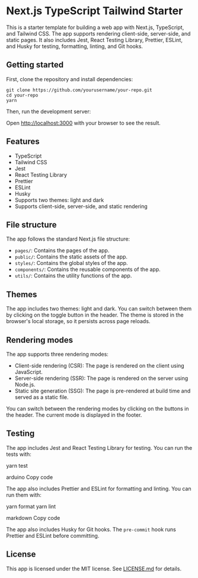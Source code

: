 # Next.js TypeScript Tailwind Starter

This is a starter template for building a web app with Next.js, TypeScript, and Tailwind CSS. The app supports rendering client-side, server-side, and static pages. It also includes Jest, React Testing Library, Prettier, ESLint, and Husky for testing, formatting, linting, and Git hooks.

## Getting started

First, clone the repository and install dependencies:

```shell
git clone https://github.com/yourusername/your-repo.git
cd your-repo
yarn
```

Then, run the development server:

Open [http://localhost:3000](http://localhost:3000) with your browser to see the result.

## Features

- TypeScript
- Tailwind CSS
- Jest
- React Testing Library
- Prettier
- ESLint
- Husky
- Supports two themes: light and dark
- Supports client-side, server-side, and static rendering

## File structure

The app follows the standard Next.js file structure:

- `pages/`: Contains the pages of the app.
- `public/`: Contains the static assets of the app.
- `styles/`: Contains the global styles of the app.
- `components/`: Contains the reusable components of the app.
- `utils/`: Contains the utility functions of the app.

## Themes

The app includes two themes: light and dark. You can switch between them by clicking on the toggle button in the header. The theme is stored in the browser's local storage, so it persists across page reloads.

## Rendering modes

The app supports three rendering modes:

- Client-side rendering (CSR): The page is rendered on the client using JavaScript.
- Server-side rendering (SSR): The page is rendered on the server using Node.js.
- Static site generation (SSG): The page is pre-rendered at build time and served as a static file.

You can switch between the rendering modes by clicking on the buttons in the header. The current mode is displayed in the footer.

## Testing

The app includes Jest and React Testing Library for testing. You can run the tests with:

yarn test

arduino
Copy code

The app also includes Prettier and ESLint for formatting and linting. You can run them with:

yarn format
yarn lint

markdown
Copy code

The app also includes Husky for Git hooks. The `pre-commit` hook runs Prettier and ESLint before committing.

## License

This app is licensed under the MIT license. See [LICENSE.md](./LICENSE.md) for details.
